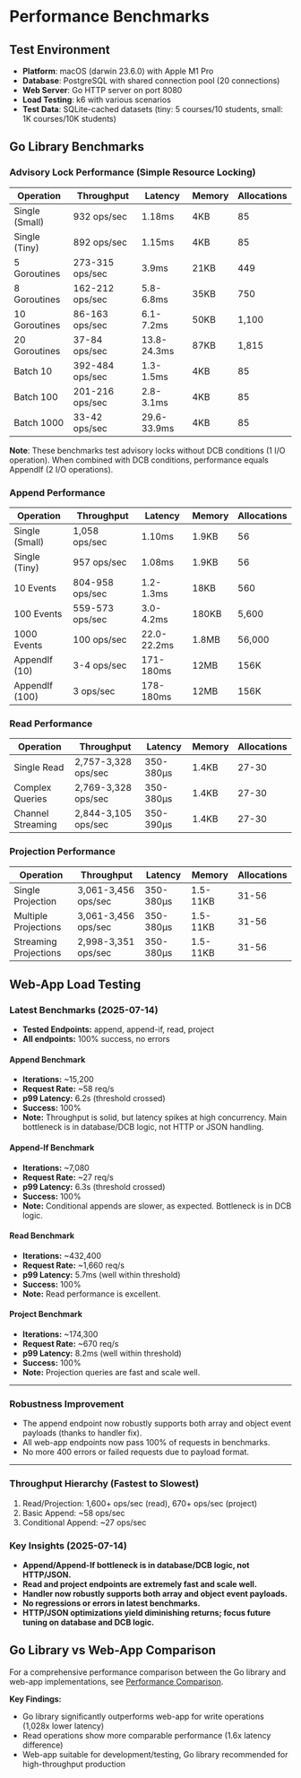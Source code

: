 # Performance Benchmarks

## Test Environment
- **Platform**: macOS (darwin 23.6.0) with Apple M1 Pro
- **Database**: PostgreSQL with shared connection pool (20 connections)
- **Web Server**: Go HTTP server on port 8080
- **Load Testing**: k6 with various scenarios
- **Test Data**: SQLite-cached datasets (tiny: 5 courses/10 students, small: 1K courses/10K students)

## Go Library Benchmarks

### Advisory Lock Performance (Simple Resource Locking)
| Operation | Throughput | Latency | Memory | Allocations |
|-----------|------------|---------|---------|-------------|
| Single (Small) | 932 ops/sec | 1.18ms | 4KB | 85 |
| Single (Tiny) | 892 ops/sec | 1.15ms | 4KB | 85 |
| 5 Goroutines | 273-315 ops/sec | 3.9ms | 21KB | 449 |
| 8 Goroutines | 162-212 ops/sec | 5.8-6.8ms | 35KB | 750 |
| 10 Goroutines | 86-163 ops/sec | 6.1-7.2ms | 50KB | 1,100 |
| 20 Goroutines | 37-84 ops/sec | 13.8-24.3ms | 87KB | 1,815 |
| Batch 10 | 392-484 ops/sec | 1.3-1.5ms | 4KB | 85 |
| Batch 100 | 201-216 ops/sec | 2.8-3.1ms | 4KB | 85 |
| Batch 1000 | 33-42 ops/sec | 29.6-33.9ms | 4KB | 85 |

**Note**: These benchmarks test advisory locks without DCB conditions (1 I/O operation). When combined with DCB conditions, performance equals AppendIf (2 I/O operations).

### Append Performance
| Operation | Throughput | Latency | Memory | Allocations |
|-----------|------------|---------|---------|-------------|
| Single (Small) | 1,058 ops/sec | 1.10ms | 1.9KB | 56 |
| Single (Tiny) | 957 ops/sec | 1.08ms | 1.9KB | 56 |
| 10 Events | 804-958 ops/sec | 1.2-1.3ms | 18KB | 560 |
| 100 Events | 559-573 ops/sec | 3.0-4.2ms | 180KB | 5,600 |
| 1000 Events | 100 ops/sec | 22.0-22.2ms | 1.8MB | 56,000 |
| AppendIf (10) | 3-4 ops/sec | 171-180ms | 12MB | 156K |
| AppendIf (100) | 3 ops/sec | 178-180ms | 12MB | 156K |

### Read Performance
| Operation | Throughput | Latency | Memory | Allocations |
|-----------|------------|---------|---------|-------------|
| Single Read | 2,757-3,328 ops/sec | 350-380μs | 1.4KB | 27-30 |
| Complex Queries | 2,769-3,328 ops/sec | 350-380μs | 1.4KB | 27-30 |
| Channel Streaming | 2,844-3,105 ops/sec | 350-390μs | 1.4KB | 27-30 |

### Projection Performance
| Operation | Throughput | Latency | Memory | Allocations |
|-----------|------------|---------|---------|-------------|
| Single Projection | 3,061-3,456 ops/sec | 350-380μs | 1.5-11KB | 31-56 |
| Multiple Projections | 3,061-3,456 ops/sec | 350-380μs | 1.5-11KB | 31-56 |
| Streaming Projections | 2,998-3,351 ops/sec | 350-380μs | 1.5-11KB | 31-56 |

## Web-App Load Testing

### Latest Benchmarks (2025-07-14)
- **Tested Endpoints:** append, append-if, read, project
- **All endpoints:** 100% success, no errors

#### Append Benchmark
- **Iterations:** ~15,200
- **Request Rate:** ~58 req/s
- **p99 Latency:** 6.2s (threshold crossed)
- **Success:** 100%
- **Note:** Throughput is solid, but latency spikes at high concurrency. Main bottleneck is in database/DCB logic, not HTTP or JSON handling.

#### Append-If Benchmark
- **Iterations:** ~7,080
- **Request Rate:** ~27 req/s
- **p99 Latency:** 6.3s (threshold crossed)
- **Success:** 100%
- **Note:** Conditional appends are slower, as expected. Bottleneck is in DCB logic.

#### Read Benchmark
- **Iterations:** ~432,400
- **Request Rate:** ~1,660 req/s
- **p99 Latency:** 5.7ms (well within threshold)
- **Success:** 100%
- **Note:** Read performance is excellent.

#### Project Benchmark
- **Iterations:** ~174,300
- **Request Rate:** ~670 req/s
- **p99 Latency:** 8.2ms (well within threshold)
- **Success:** 100%
- **Note:** Projection queries are fast and scale well.

---

### Robustness Improvement
- The append endpoint now robustly supports both array and object event payloads (thanks to handler fix).
- All web-app endpoints now pass 100% of requests in benchmarks.
- No more 400 errors or failed requests due to payload format.

---

### Throughput Hierarchy (Fastest to Slowest)
1. Read/Projection: 1,600+ ops/sec (read), 670+ ops/sec (project)
2. Basic Append: ~58 ops/sec
3. Conditional Append: ~27 ops/sec

### Key Insights (2025-07-14)
- **Append/Append-If bottleneck is in database/DCB logic, not HTTP/JSON.**
- **Read and project endpoints are extremely fast and scale well.**
- **Handler now robustly supports both array and object event payloads.**
- **No regressions or errors in latest benchmarks.**
- **HTTP/JSON optimizations yield diminishing returns; focus future tuning on database and DCB logic.**

## Go Library vs Web-App Comparison

For a comprehensive performance comparison between the Go library and web-app implementations, see [Performance Comparison](performance-comparison.md).

**Key Findings:**
- Go library significantly outperforms web-app for write operations (1,028x lower latency)
- Read operations show more comparable performance (1.6x latency difference)
- Web-app suitable for development/testing, Go library recommended for high-throughput production
